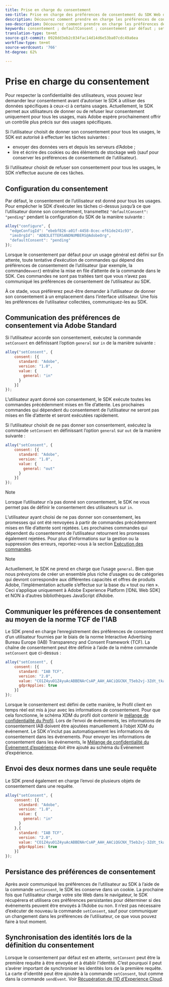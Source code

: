 ```yaml
---
title: Prise en charge du consentement
seo-title: Prise en charge des préférences de consentement du SDK Web d’Adobe Experience Platform
description: Découvrez comment prendre en charge les préférences de consentement avec le SDK Web d’Experience Platform
seo-description: Découvrez comment prendre en charge les préférences de consentement avec le SDK Web d’Experience Platform
keywords: consentement ; defaultConsent ; consentement par défaut ; setConsent ; mélange de confidentialité des Profils ; mélange de confidentialité des Événements d’expérience ; mélange de confidentialité ;
translation-type: tm+mt
source-git-commit: 0928dd3eb2c034fac14d14d6e53ba07cdc49a6ea
workflow-type: tm+mt
source-wordcount: '766'
ht-degree: 62%

---
```



# Prise en charge du consentement

Pour respecter la confidentialité des utilisateurs, vous pouvez leur demander leur consentement avant d’autoriser le SDK à utiliser des données spécifiques à ceux-ci à certains usages. Actuellement, le SDK permet aux utilisateurs de donner ou de refuser leur consentement uniquement pour tous les usages, mais Adobe espère prochainement offrir un contrôle plus précis sur des usages spécifiques.

Si l’utilisateur choisit de donner son consentement pour tous les usages, le SDK est autorisé à effectuer les tâches suivantes :

* envoyer des données vers et depuis les serveurs d’Adobe ;
* lire et écrire des cookies ou des éléments de stockage web (sauf pour conserver les préférences de consentement de l’utilisateur).

Si l’utilisateur choisit de refuser son consentement pour tous les usages, le SDK n’effectue aucune de ces tâches.

## Configuration du consentement

Par défaut, le consentement de l’utilisateur est donné pour tous les usages. Pour empêcher le SDK d’exécuter les tâches ci-dessus jusqu’à ce que l’utilisateur donne son consentement, transmettez `"defaultConsent": "pending"` pendant la configuration du SDK de la manière suivante :

```javascript
alloy("configure", {
  "edgeConfigId": "ebebf826-a01f-4458-8cec-ef61de241c93",
  "imsOrgId": "ADB3LETTERSANDNUMBERS@AdobeOrg",
  "defaultConsent": "pending"
});
```

Lorsque le consentement par défaut pour un usage général est défini sur En attente, toute tentative d’exécution de commandes qui dépend des préférences de consentement de l’utilisateur (par exemple, la commande`event`) entraîne la mise en file d’attente de la commande dans le SDK. Ces commandes ne sont pas traitées tant que vous n’avez pas communiqué les préférences de consentement de l’utilisateur au SDK.

À ce stade, vous préférerez peut-être demander à l’utilisateur de donner son consentement à un emplacement dans l’interface utilisateur. Une fois les préférences de l’utilisateur collectées, communiquez-les au SDK.

## Communication des préférences de consentement via Adobe Standard

Si l’utilisateur accorde son consentement, exécutez la commande `setConsent` en définissant l’option `general` sur `in` de la manière suivante :

```javascript
alloy("setConsent", {
    consent: [{
      standard: "Adobe",
      version: "1.0",
      value: {
        general: "in"
      }
    }]
});
```

L’utilisateur ayant donné son consentement, le SDK exécute toutes les commandes précédemment mises en file d’attente. Les prochaines commandes qui dépendent du consentement de l’utilisateur ne seront pas mises en file d’attente et seront exécutées rapidement.

Si l’utilisateur choisit de ne pas donner son consentement, exécutez la commande `setConsent` en définissant l’option `general` sur `out` de la manière suivante :

```javascript
alloy("setConsent", {
    consent: [{
      standard: "Adobe",
      version: "1.0",
      value: {
        general: "out"
      }
    }]
});
```

>[!NOTE]
>
>Lorsque l’utilisateur n’a pas donné son consentement, le SDK ne vous permet pas de définir le consentement des utilisateurs sur `in`.

L’utilisateur ayant choisi de ne pas donner son consentement, les promesses qui ont été renvoyées à partir de commandes précédemment mises en file d’attente sont rejetées. Les prochaines commandes qui dépendent du consentement de l’utilisateur retournent les promesses également rejetées. Pour plus d’informations sur la gestion ou la suppression des erreurs, reportez-vous à la section [Exécution des commandes](../fundamentals/executing-commands.md).

>[!NOTE]
>
>Actuellement, le SDK ne prend en charge que l’usage `general`. Bien que nous prévoyions de créer un ensemble plus riche d’usages ou de catégories qui devront correspondre aux différentes capacités et offres de produits Adobe, l’implémentation actuelle s’effectue sur la base du « tout ou rien ».  Ceci s’applique uniquement à Adobe Experience Platform [!DNL Web SDK] et NON à d’autres bibliothèques JavaScript d’Adobe.

## Communiquer les préférences de consentement au moyen de la norme TCF de l&#39;IAB

Le SDK prend en charge l’enregistrement des préférences de consentement d’un utilisateur fournies par le biais de la norme Interactive Advertising Bureau Europe (IAB) Transparency and Consent Framework (TCF). La chaîne de consentement peut être définie à l’aide de la même commande `setConsent` que ci-dessus :

```javascript
alloy("setConsent", {
    consent: [{
      standard: "IAB TCF",
      version: "2.0",
      value: "CO1Z4yuO1Z4yuAcABBENArCsAP_AAH_AACiQGCNX_T5eb2vj-3Zdt_tkaYwf55y3o-wzhhaIse8NwIeH7BoGP2MwvBX4JiQCGBAkkiKBAQdtHGhcCQABgIhRiTKMYk2MjzNKJLJAilsbe0NYCD9mnsHT3ZCY70--u__7P3fAwQgkwVLwCRIWwgJJs0ohTABCOICpBwCUEIQEClhoACAnYFAR6gAAAIDAACAAAAEEEBAIABAAAkIgAAAEBAKACIBAACAEaAhAARIEAsAJEgCAAVA0JACKIIQBCDgwCjlACAoAAAAA.YAAAAAAAAAAA",
      gdprApplies: true
    }]
});
```

Lorsque le consentement est défini de cette manière, le Profil client en temps réel est mis à jour avec les informations de consentement. Pour que cela fonctionne, le schéma XDM du profil doit contenir le [mélange de confidentialité du Profil](https://github.com/adobe/xdm/blob/master/docs/reference/mixins/profile/profile-privacy.schema.md). Lors de l’envoi de événements, les informations de consentement IAB doivent être ajoutées manuellement à l’objet XDM du événement. Le SDK n’inclut pas automatiquement les informations de consentement dans les événements. Pour envoyer les informations de consentement dans les événements, le [Mélange de confidentialité du Événement d’expérience](https://github.com/adobe/xdm/blob/master/docs/reference/mixins/experience-event/experienceevent-privacy.schema.md) doit être ajouté au schéma du Événement d’expérience.

## Envoi des deux normes dans une seule requête

Le SDK prend également en charge l’envoi de plusieurs objets de consentement dans une requête.

```javascript
alloy("setConsent", {
    consent: [{
      standard: "Adobe",
      version: "1.0",
      value: {
        general: "in"
      }
    },{
      standard: "IAB TCF",
      version: "2.0",
      value: "CO1Z4yuO1Z4yuAcABBENArCsAP_AAH_AACiQGCNX_T5eb2vj-3Zdt_tkaYwf55y3o-wzhhaIse8NwIeH7BoGP2MwvBX4JiQCGBAkkiKBAQdtHGhcCQABgIhRiTKMYk2MjzNKJLJAilsbe0NYCD9mnsHT3ZCY70--u__7P3fAwQgkwVLwCRIWwgJJs0ohTABCOICpBwCUEIQEClhoACAnYFAR6gAAAIDAACAAAAEEEBAIABAAAkIgAAAEBAKACIBAACAEaAhAARIEAsAJEgCAAVA0JACKIIQBCDgwCjlACAoAAAAA.YAAAAAAAAAAA",
      gdprApplies: true
    }]
});
```

## Persistance des préférences de consentement

Après avoir communiqué les préférences de l’utilisateur au SDK à l’aide de la commande `setConsent`, le SDK les conserve dans un cookie. La prochaine fois que l’utilisateur charge votre site Web dans le navigateur, le SDK récupérera et utilisera ces préférences persistantes pour déterminer si des événements peuvent être envoyés à l’Adobe ou non. Il n’est pas nécessaire d’exécuter de nouveau la commande `setConsent`, sauf pour communiquer un changement dans les préférences de l’utilisateur, ce que vous pouvez faire à tout moment.

## Synchronisation des identités lors de la définition du consentement

Lorsque le consentement par défaut est en attente, `setConsent` peut être la première requête à être envoyée et à établir l&#39;identité. C’est pourquoi il peut s’avérer important de synchroniser les identités lors de la première requête. La carte d&#39;identité peut être ajoutée à la commande `setConsent`, tout comme dans la commande `sendEvent`. Voir [Récupération de l’ID d’Experience Cloud](../identity/overview.md).

